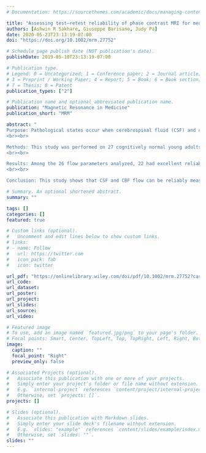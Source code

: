 ```yaml
---
# Documentation: https://sourcethemes.com/academic/docs/managing-content/

title: "Assessing test–retest reliability of phase contrast MRI for measuring cerebrospinal fluid and cerebral blood flow dynamics"
authors: [Ashwin R Sakhare, Giuseppe Barisano, Judy Pa]
date: 2020-05-23T23:13:19-07:00
doi: "https://doi.org/10.1002/mrm.27752"

# Schedule page publish date (NOT publication's date).
publishDate: 2019-05-10T23:13:19-07:00

# Publication type.
# Legend: 0 = Uncategorized; 1 = Conference paper; 2 = Journal article;
# 3 = Preprint / Working Paper; 4 = Report; 5 = Book; 6 = Book section;
# 7 = Thesis; 8 = Patent
publication_types: ["2"]

# Publication name and optional abbreviated publication name.
publication: "Magnetic Resonance in Medicine"
publication_short: "MRM"

abstract: "
Purpose: Pathological states occur when cerebrospinal fluid (CSF) and cerebral blood flow (CBF) dynamics become dysregulated in the brain. Phase‐contrast MRI (PC‐MRI) is a noninvasive imaging technique that enables quantitative measurements of CSF and CBF flow. While studies have validated PC‐MRI as an imaging technique for flow, few studies have evaluated its reliability for CSF and CBF flow parameters commonly associated with neurological disease. The purpose of this study was to evaluate test–retest reliability at the cerebral aqueduct (CA) and C2‐C3 area using PC‐MRI to assess the feasibility of investigating CSF and CBF flow dynamics.
<br><br>

Methods: This study was performed on 27 cognitively normal young adults (ages 20‐35 years). Flow data was acquired on a 3T Siemens Prisma using a 2D cine‐PC pulse sequence. Three consecutive flow measurements were acquired at the CA and C2‐C3 area. Intraclass correlation coefficient (ICC) and coefficient of variance (CV) were used to evaluate intrarater, inter‐rater, and test–retest reliability.
<br><br>

Results: Among the 26 flow parameters analyzed, 22 had excellent reliability (ICC > 0.80), including measurements of CSF stroke volume, flush peak, and fill peak, and 4 parameters had good reliability (ICC 0.60‐0.79). 16 flow parameters had a mean CV ≤ 10%, 7 had a CV ≤ 15%, and 3 had a CV ≤ 30%. All CSF and CBF flow measurements had excellent inter‐rater and intrarater reliability (ICC > 0.80).
<br><br>

Conclusion: This study shows that CSF and CBF flow can be reliably measured at the CA and C2‐C3 area using PC‐MRI, making it a promising tool for studying flow dynamics in the central nervous system."

# Summary. An optional shortened abstract.
summary: ""

tags: []
categories: []
featured: true

# Custom links (optional).
#   Uncomment and edit lines below to show custom links.
# links:
# - name: Follow
#   url: https://twitter.com
#   icon_pack: fab
#   icon: twitter

url_pdf: "https://onlinelibrary.wiley.com/doi/pdf/10.1002/mrm.27752?casa_token=5vkp3syZyWsAAAAA:mBKtLH4mTDyKhwe5nbtOOGYZ4smjZQkM4ZNR3r08pVylEOdC54W7UCJmFeDEVIBHb4i-3SvD1JPfx7g-"
url_code:
url_dataset:
url_poster:
url_project:
url_slides:
url_source:
url_video:

# Featured image
# To use, add an image named `featured.jpg/png` to your page's folder.
# Focal points: Smart, Center, TopLeft, Top, TopRight, Left, Right, BottomLeft, Bottom, BottomRight.
image:
  caption: ""
  focal_point: "Right"
  preview_only: false

# Associated Projects (optional).
#   Associate this publication with one or more of your projects.
#   Simply enter your project's folder or file name without extension.
#   E.g. `internal-project` references `content/project/internal-project/index.md`.
#   Otherwise, set `projects: []`.
projects: []

# Slides (optional).
#   Associate this publication with Markdown slides.
#   Simply enter your slide deck's filename without extension.
#   E.g. `slides: "example"` references `content/slides/example/index.md`.
#   Otherwise, set `slides: ""`.
slides: ""
---
```

